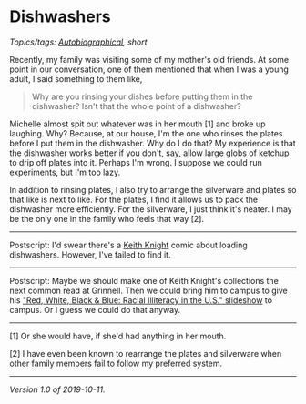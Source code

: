 Dishwashers
===========

*Topics/tags: [Autobiographical](index-autobiographical), short*

Recently, my family was visiting some of my mother's old friends.
At some point in our conversation, one of them mentioned that when
I was a young adult, I said something to them like,

> Why are you rinsing your dishes before putting them in the dishwasher?
Isn't that the whole point of a dishwasher?

Michelle almost spit out whatever was in her mouth [1] and broke up
laughing.  Why?  Because, at our house, I'm the one who rinses the
plates before I put them in the dishwasher.  Why do I do that?  My
experience is that the dishwasher works better if you don't, say,
allow large globs of ketchup to drip off plates into it.  Perhaps
I'm wrong.  I suppose we could run experiments, but I'm too lazy.

In addition to rinsing plates, I also try to arrange the silverware
and plates so that like is next to like.  For the plates, I find it
allows us to pack the dishwasher more efficiently.  For the silverware,
I just think it's neater.  I may be the only one in the family who feels
that way [2].

---

Postscript: I'd swear there's a [Keith Knight](http://www.kchronicles.com/)
comic about loading dishwashers.  However, I've failed to find it.

---

Postscript: Maybe we should make one of Keith Knight's collections
the next common read at Grinnell.  Then we could bring him to campus
to give his ["Red, White, Black & Blue: Racial Illiteracy in the
U.S." slideshow](http://www.kchronicles.com/comic/racially-illiterate/)
to campus.  Or I guess we could do that anyway.

---

[1] Or she would have, if she'd had anything in her mouth.

[2] I have even been known to rearrange the plates and silverware when
other family members fail to follow my preferred system.

---

*Version 1.0 of 2019-10-11.*
